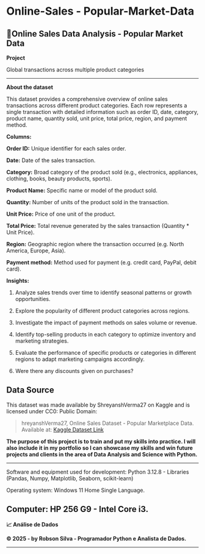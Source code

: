 # Online-Sales - Popular-Market-Data

## **🛒Online Sales Data Analysis - Popular Market Data**

**Project**

Global transactions across multiple product categories

---

**About the dataset**

This dataset provides a comprehensive overview of online sales transactions across different product categories. Each row represents a single transaction with detailed information such as order ID, date, category, product name, quantity sold, unit price, total price, region, and payment method.

**Columns:**

**Order ID:** Unique identifier for each sales order.

**Date:** Date of the sales transaction.

**Category:** Broad category of the product sold (e.g., electronics, appliances, clothing, books, beauty products, sports).

**Product Name:** Specific name or model of the product sold.

**Quantity:** Number of units of the product sold in the transaction.

**Unit Price:** Price of one unit of the product.

**Total Price:** Total revenue generated by the sales transaction (Quantity * Unit Price).

**Region:** Geographic region where the transaction occurred (e.g. North America, Europe, Asia).

**Payment method:** Method used for payment (e.g. credit card, PayPal, debit card).

**Insights:**

1. Analyze sales trends over time to identify seasonal patterns or growth opportunities.

2. Explore the popularity of different product categories across regions.

3. Investigate the impact of payment methods on sales volume or revenue.

4. Identify top-selling products in each category to optimize inventory and marketing strategies.

5. Evaluate the performance of specific products or categories in different regions to adapt marketing campaigns accordingly.

6. Were there any discounts given on purchases?

## **Data Source**
This dataset was made available by ShreyanshVerma27 on Kaggle and is licensed under CC0: Public Domain:

> hreyanshVerma27, Online Sales Dataset - Popular Marketplace Data.
> Available at: [Kaggle Dataset Link](https://www.kaggle.com/datasets/shreyanshverma27/online-sales-dataset-popular-marketplace-data)

**The purpose of this project is to train and put my skills into practice. I will also include it in my portfolio so I can showcase my skills and win future projects and clients in the area of ​​Data Analysis and Science with Python.**

---
Software and equipment used for development: Python 3.12.8 - Libraries (Pandas, Numpy, Matplotlib, Seaborn, scikit-learn)

Operating system: Windows 11 Home Single Language.

Computer: HP 256 G9 - Intel Core i3.
---

**📈 Análise de Dados**

**© 2025 - by Robson Silva - Programador Python e Analista de Dados.**

---
